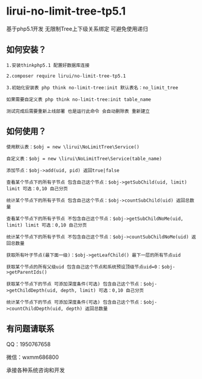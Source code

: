 # lirui-no-limit-tree-tp5.1
基于php5.1开发 无限制Tree上下级关系绑定 可避免使用递归 

## 如何安装？
`1.安装thinkphp5.1 配置好数据库连接`

`2.composer require lirui/no-limit-tree-tp5.1`

`3.初始化安装表 php think no-limit-tree:init 默认表名：no_limit_tree`

`如果需要自定义表 php think no-limit-tree:init table_name`

`测试完成后需要重新上线部署 也是运行此命令 会自动删除表 重新建立`

## 如何使用？
`使用默认表：$obj = new \lirui\NoLimitTree\Service()`

`自定义表：$obj = new \lirui\NoLimitTree\Service(table_name)`

`添加节点：$obj->add(uid, pid) 返回true|false`

`查看某个节点下的所有子节点 包含自己这个节点：$obj->getSubChild(uid, limit) limit 可选：0,10 自己分页`

`统计某个节点下的所有子节点 包含自己这个节点：$obj->countSubChild(uid) 返回总数量`

`查看某个节点下的所有子节点 不包含自己这个节点：$obj->getSubChildNoMe(uid, limit) limit 可选：0,10 自己分页`

`统计某个节点下的所有子节点 不包含自己这个节点：$obj->countSubChildNoMe(uid) 返回总数量`

`获取所有叶子节点(最下面一级)：$obj->getLeafChild() 最下一层的所有节点uid`

`获取某个节点的所有父级uid 包含自己这个节点和系统预设顶级节点uid=0：$obj->getParentIds()`

`获取某个节点下的节点 可添加深度条件(可选) 包含自己这个节点：$obj->getChildDepth(uid, depth, limit) 可选：0,10 自己分页`

`统计某个节点下的节点 可添加深度条件(可选) 包含自己这个节点：$obj->countChildDepth(uid, depth) 返回总数量`

## 有问题请联系
QQ：1950767658

微信：wxmm686800

承接各种系统咨询和开发